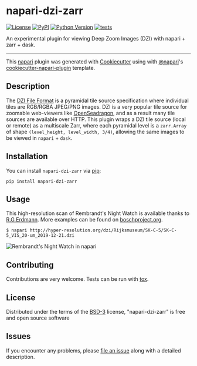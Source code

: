 # napari-dzi-zarr

[![License](https://img.shields.io/pypi/l/napari-dzi-zarr.svg?color=green)](https://github.com/napari/napari-dzi-zarr/raw/master/LICENSE)
[![PyPI](https://img.shields.io/pypi/v/napari-dzi-zarr.svg?color=green)](https://pypi.org/project/napari-dzi-zarr)
[![Python Version](https://img.shields.io/pypi/pyversions/napari-dzi-zarr.svg?color=green)](https://python.org)
[![tests](https://github.com/manzt/napari-dzi-zarr/workflows/tests/badge.svg)](https://github.com/manzt/napari-dzi-zarr/actions)

An experimental plugin for viewing Deep Zoom Images (DZI) with napari + zarr + dask.

----------------------------------

This [napari] plugin was generated with [Cookiecutter] using with [@napari]'s [cookiecutter-napari-plugin] template.

## Description 

The [DZI File Format](https://github.com/openseadragon/openseadragon/wiki/The-DZI-File-Format) 
is a pyramidal tile source specification where individual tiles are RGB/RGBA JPEG/PNG images. 
DZI is a very popular tile source for zoomable web-viewers like 
[OpenSeadragon](https://openseadragon.github.io/), and as a result many tile sources are available over 
HTTP. This plugin wraps a DZI tile source (local or remote) as a multiscale Zarr, where each pyramidal level is a `zarr.Array` of shape `(level_height, level_width, 3/4)`, allowing the same images to be viewed 
in `napari` + `dask`.

## Installation

You can install `napari-dzi-zarr` via [pip]:

    pip install napari-dzi-zarr


## Usage

This high-resolution scan of Rembrandt's Night Watch is available thanks to [R.G Erdmann](https://twitter.com/erdmann). More examples can be found on [boschproject.org](http://boschproject.org).

    $ napari http://hyper-resolution.org/dzi/Rijksmuseum/SK-C-5/SK-C-5_VIS_20-um_2019-12-21.dzi

![Rembrandt's Night Watch in napari](./night_watch_napari.png)

## Contributing

Contributions are very welcome. Tests can be run with [tox].

## License

Distributed under the terms of the [BSD-3] license,
"napari-dzi-zarr" is free and open source software

## Issues

If you encounter any problems, please [file an issue] along with a detailed description.

[napari]: https://github.com/napari/napari
[Cookiecutter]: https://github.com/audreyr/cookiecutter
[@napari]: https://github.com/napari
[MIT]: http://opensource.org/licenses/MIT
[BSD-3]: http://opensource.org/licenses/BSD-3-Clause
[GNU GPL v3.0]: http://www.gnu.org/licenses/gpl-3.0.txt
[GNU LGPL v3.0]: http://www.gnu.org/licenses/lgpl-3.0.txt
[Apache Software License 2.0]: http://www.apache.org/licenses/LICENSE-2.0
[Mozilla Public License 2.0]: https://www.mozilla.org/media/MPL/2.0/index.txt
[cookiecutter-napari-plugin]: https://github.com/napari/cookiecutter-napari-plugin
[file an issue]: https://github.com/manzt/napari-dzi-zarr/issues
[napari]: https://github.com/napari/napari
[tox]: https://tox.readthedocs.io/en/latest/
[pip]: https://pypi.org/project/pip/
[PyPI]: https://pypi.org/
